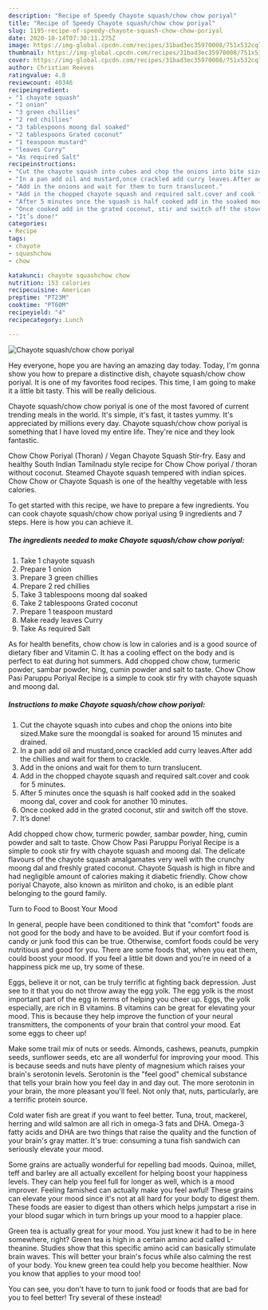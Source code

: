 ```yaml
---
description: "Recipe of Speedy Chayote squash/chow chow poriyal"
title: "Recipe of Speedy Chayote squash/chow chow poriyal"
slug: 1195-recipe-of-speedy-chayote-squash-chow-chow-poriyal
date: 2020-10-14T07:30:11.275Z
image: https://img-global.cpcdn.com/recipes/31bad3ec35970008/751x532cq70/chayote-squashchow-chow-poriyal-recipe-main-photo.jpg
thumbnail: https://img-global.cpcdn.com/recipes/31bad3ec35970008/751x532cq70/chayote-squashchow-chow-poriyal-recipe-main-photo.jpg
cover: https://img-global.cpcdn.com/recipes/31bad3ec35970008/751x532cq70/chayote-squashchow-chow-poriyal-recipe-main-photo.jpg
author: Christian Reeves
ratingvalue: 4.8
reviewcount: 40346
recipeingredient:
- "1 chayote squash"
- "1 onion"
- "3 green chillies"
- "2 red chillies"
- "3 tablespoons moong dal soaked"
- "2 tablespoons Grated coconut"
- "1 teaspoon mustard"
- "leaves Curry"
- "As required Salt"
recipeinstructions:
- "Cut the chayote squash into cubes and chop the onions into bite sized.Make sure the moongdal is soaked for around 15 minutes and drained."
- "In a pan add oil and mustard,once crackled add curry leaves.After add the chillies and wait for them to crackle."
- "Add in the onions and wait for them to turn translucent."
- "Add in the chopped chayote squash and required salt.cover and cook for 5 minutes."
- "After 5 minutes once the squash is half cooked add in the soaked moong dal, cover and cook for another 10 minutes."
- "Once cooked add in the grated coconut, stir and switch off the stove."
- "It’s done!"
categories:
- Recipe
tags:
- chayote
- squashchow
- chow

katakunci: chayote squashchow chow 
nutrition: 153 calories
recipecuisine: American
preptime: "PT23M"
cooktime: "PT60M"
recipeyield: "4"
recipecategory: Lunch

---
```



![Chayote squash/chow chow poriyal](https://img-global.cpcdn.com/recipes/31bad3ec35970008/751x532cq70/chayote-squashchow-chow-poriyal-recipe-main-photo.jpg)

Hey everyone, hope you are having an amazing day today. Today, I'm gonna show you how to prepare a distinctive dish, chayote squash/chow chow poriyal. It is one of my favorites food recipes. This time, I am going to make it a little bit tasty. This will be really delicious.

Chayote squash/chow chow poriyal is one of the most favored of current trending meals in the world. It's simple, it's fast, it tastes yummy. It's appreciated by millions every day. Chayote squash/chow chow poriyal is something that I have loved my entire life. They're nice and they look fantastic.

Chow Chow Poriyal (Thoran) / Vegan Chayote Squash Stir-fry. Easy and healthy South Indian Tamilnadu style recipe for Chow Chow poriyal / thoran without coconut. Steamed Chayote squash tempered with indian spices. Chow Chow or Chayote Squash is one of the healthy vegetable with less calories.


To get started with this recipe, we have to prepare a few ingredients. You can cook chayote squash/chow chow poriyal using 9 ingredients and 7 steps. Here is how you can achieve it.

<!--inarticleads1-->

##### The ingredients needed to make Chayote squash/chow chow poriyal:

1. Take 1 chayote squash
1. Prepare 1 onion
1. Prepare 3 green chillies
1. Prepare 2 red chillies
1. Take 3 tablespoons moong dal soaked
1. Take 2 tablespoons Grated coconut
1. Prepare 1 teaspoon mustard
1. Make ready leaves Curry
1. Take As required Salt


As for health benefits, chow chow is low in calories and is a good source of dietary fiber and Vitamin C. It has a cooling effect on the body and is perfect to eat during hot summers. Add chopped chow chow, turmeric powder, sambar powder, hing, cumin powder and salt to taste. Chow Chow Pasi Paruppu Poriyal Recipe is a simple to cook stir fry with chayote squash and moong dal. 

<!--inarticleads2-->

##### Instructions to make Chayote squash/chow chow poriyal:

1. Cut the chayote squash into cubes and chop the onions into bite sized.Make sure the moongdal is soaked for around 15 minutes and drained.
1. In a pan add oil and mustard,once crackled add curry leaves.After add the chillies and wait for them to crackle.
1. Add in the onions and wait for them to turn translucent.
1. Add in the chopped chayote squash and required salt.cover and cook for 5 minutes.
1. After 5 minutes once the squash is half cooked add in the soaked moong dal, cover and cook for another 10 minutes.
1. Once cooked add in the grated coconut, stir and switch off the stove.
1. It’s done!


Add chopped chow chow, turmeric powder, sambar powder, hing, cumin powder and salt to taste. Chow Chow Pasi Paruppu Poriyal Recipe is a simple to cook stir fry with chayote squash and moong dal. The delicate flavours of the chayote squash amalgamates very well with the crunchy moong dal and freshly grated coconut. Chayote Squash is high in fibre and had negligible amount of calories making it diabetic friendly. Chow chow poriyal Chayote, also known as mirliton and choko, is an edible plant belonging to the gourd family. 

Turn to Food to Boost Your Mood


In general, people have been conditioned to think that "comfort" foods are not good for the body and have to be avoided. But if your comfort food is candy or junk food this can be true. Otherwise, comfort foods could be very nutritious and good for you. There are some foods that, when you eat them, could boost your mood. If you feel a little bit down and you're in need of a happiness pick me up, try some of these.

Eggs, believe it or not, can be truly terrific at fighting back depression. Just see to it that you do not throw away the egg yolk. The egg yolk is the most important part of the egg in terms of helping you cheer up. Eggs, the yolk especially, are rich in B vitamins. B vitamins can be great for elevating your mood. This is because they help improve the function of your neural transmitters, the components of your brain that control your mood. Eat some eggs to cheer up!

Make some trail mix of nuts or seeds. Almonds, cashews, peanuts, pumpkin seeds, sunflower seeds, etc are all wonderful for improving your mood. This is because seeds and nuts have plenty of magnesium which raises your brain's serotonin levels. Serotonin is the "feel good" chemical substance that tells your brain how you feel day in and day out. The more serotonin in your brain, the more pleasant you'll feel. Not only that, nuts, particularly, are a terrific protein source.

Cold water fish are great if you want to feel better. Tuna, trout, mackerel, herring and wild salmon are all rich in omega-3 fats and DHA. Omega-3 fatty acids and DHA are two things that raise the quality and the function of your brain's gray matter. It's true: consuming a tuna fish sandwich can seriously elevate your mood. 

Some grains are actually wonderful for repelling bad moods. Quinoa, millet, teff and barley are all actually excellent for helping boost your happiness levels. They can help you feel full for longer as well, which is a mood improver. Feeling famished can actually make you feel awful! These grains can elevate your mood since it's not at all hard for your body to digest them. These foods are easier to digest than others which helps jumpstart a rise in your blood sugar which in turn brings up your mood to a happier place.

Green tea is actually great for your mood. You just knew it had to be in here somewhere, right? Green tea is high in a certain amino acid called L-theanine. Studies show that this specific amino acid can basically stimulate brain waves. This will better your brain's focus while also calming the rest of your body. You knew green tea could help you become healthier. Now you know that applies to your mood too!

You can see, you don't have to turn to junk food or foods that are bad for you to feel better! Try several of these instead!

